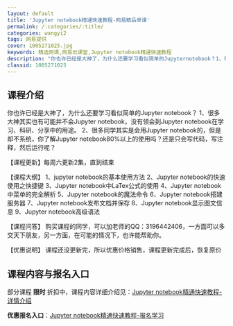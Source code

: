 ```yaml
---
layout: default
title: 'Jupyter notebook精通快速教程-网易精品单课'
permalink: /:categories/:title/
categories: wangyi2
tags: 网易提供
cover: 1005271025.jpg
keywords: 精选网课,网易云课堂,Jupyter notebook精通快速教程
description: "你也许已经是大神了，为什么还要学习看似简单的Jupyternotebook？1、很多大神其实也有可能并不会Jupyternotebook，没有领会到Jupyternotebook在学习、科研"
classid: 1005271025
---
```


## 课程介绍

你也许已经是大神了，为什么还要学习看似简单的Jupyter notebook？
1、很多大神其实也有可能并不会Jupyter notebook，没有领会到Jupyter notebook在学习、科研、分享中的用途。
2、很多同学其实是会用Jupyter notebook的，但是却不系统，你了解Jupyter notebook80%以上的使用吗？还是只会写代码，写注释，然后运行呢？

【课程更新】每周六更新2集，直到结束

【课程大纲】
1、jupyter notebook的基本使用方法
2、Jupyter notebook的快速使用之快捷键
3、Jupyter notebook中LaTex公式的使用
4、Jupyter notebook中菜单的完全解析
5、Jupyter notebook的魔法命令
6、Jupyter notebook搭建服务器
7、Jupyter notebook发布文档并保存
8、Jupyter notebook显示图文信息
9、Jupyter notebook高级语法

【课程问答】
购买课程的同学，可以加老师的QQ：3196442406，一方面可以多交天下朋友，另一方面，在可能的情况下，也许能帮助你。

【优惠说明】
课程还没更新完，所以优惠价格销售，课程更新完成后，恢复原价

## 课程内容与报名入口

部分课程 **限时** 折扣中，课程内容详细介绍见：[Jupyter notebook精通快速教程-详情介绍](https://study.163.com/course/introduction/1005271025.htm?share=1&shareId=1025206652&utm_campaign=share&utm_medium=iphoneShare&utm_source=&utm_u=1025206652)

**优惠报名入口**：[Jupyter notebook精通快速教程-报名学习](https://study.163.com/course/introduction/1005271025.htm?share=1&shareId=1025206652&utm_campaign=share&utm_medium=iphoneShare&utm_source=&utm_u=1025206652)

